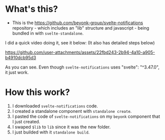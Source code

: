 # What's this?

- This is the https://github.com/beyonk-group/svelte-notifications repository - which includes an "lib" structure and javascript - being bundled in with `svelte-standalone`. 

I did a quick video doing it, see it below: (It also has detailed steps below)

https://github.com/user-attachments/assets/22fbd243-2b94-4a10-a905-b4910dcb95d3

As you can see. Even though `svelte-notifications` uses "svelte": "^3.47.0", it just work.

# How this work?

1. I downloaded `svelte-notifications` code.
2. I created a standalone component with `standalone create`.
3. I pasted the code of `svelte-notifications` on my `beyonk` component that I just created.
4. I swaped `$lib` to `lib` since it was the new folder.
5. I just builded with it `standalone build`. 
